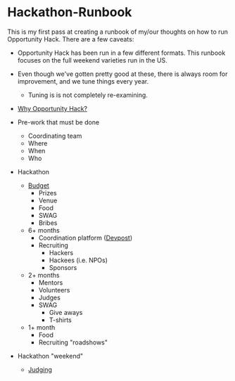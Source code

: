 # Hackathon-Runbook

This is my first pass at creating a runbook of my/our thoughts on how to run Opportunity Hack.  There are a few caveats:
* Opportunity Hack has been run in a few different formats.  This runbook focuses on the full weekend varieties run in the US.  
* Even though we've gotten pretty good at these, there is always room for improvement, and we tune things every year.
  * Tuning is is not completely re-examining.

* [Why Opportunity Hack?](opportunity.md)
* Pre-work that must be done
  * Coordinating team
  * Where
  * When
  * Who
* Hackathon
  * [Budget](budget.md)
    * Prizes
    * Venue
    * Food
    * SWAG
    * Bribes 
  * 6+ months
    * Coordination platform ([Devpost](https://www.devpost.com))
    * Recruiting 
      * Hackers
      * Hackees (i.e. NPOs)
      * Sponsors
  * 2+ months
    * Mentors
    * Volunteers
    * Judges
    * SWAG
      * Give aways
      * T-shirts
  * 1+ month
    * Food
    * Recruiting "roadshows"
* Hackathon "weekend" 
  * [Judging](judging.md)
		
	
	
